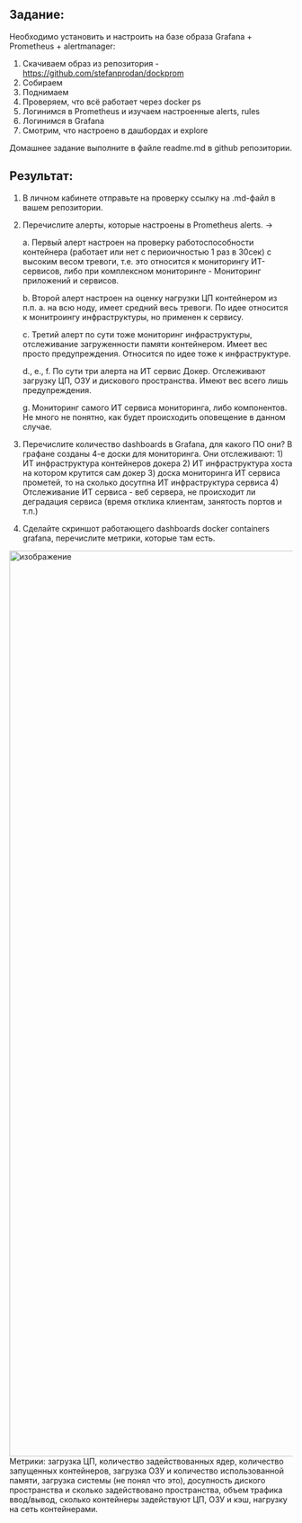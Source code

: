 ## **Задание**:

Необходимо установить и настроить на базе образа Grafana + Prometheus + alertmanager:
1. Скачиваем образ из репозитория - https://github.com/stefanprodan/dockprom
2. Собираем
3. Поднимаем
4. Проверяем, что всё работает через docker ps
5. Логинимся в Prometheus и изучаем настроенные alerts, rules
6. Логинимся в Grafana
7. Смотрим, что настроено в дашбордах и explore

Домашнее задание выполните в файле readme.md в github репозитории.

## **Результат**:
 
1.	В личном кабинете отправьте на проверку ссылку на .md-файл в вашем репозитории.
2.	Перечислите алерты, которые настроены в Prometheus alerts. -> 

    a. Первый алерт настроен на проверку работоспособности контейнера (работает или нет с периоичностью 1 раз в 30сек) с высоким весом тревоги, т.е. это относится к мониторингу ИТ-сервисов, либо при комплексном мониторинге - Мониторинг приложений и сервисов.
    
    b. Второй алерт настроен на оценку нагрузки ЦП контейнером из п.п. а. на всю ноду, имеет средний весь тревоги. По идее относится к монитроингу инфраструктуры, но применен к сервису.
    
    c. Третий алерт по сути тоже мониторинг инфраструктуры, отслеживание загруженности памяти контейнером. Имеет вес просто предупреждения. Относится по  идее тоже к инфраструктуре.

    d., e., f. По сути три алерта на ИТ сервис Докер. Отслеживают загрузку ЦП, ОЗУ и дискового пространства. Имеют вес всего лишь предупреждения.
    
    g. Мониторинг самого ИТ сервиса мониторинга, либо компонентов. Не много не понятно, как будет происходить оповещение в данном случае.
4.	Перечислите количество dashboards в Grafana, для какого ПО они?
   В графане созданы 4-е доски для мониторинга. Они отслеживают: 1) ИТ инфраструктура контейнеров докера 2) ИТ инфраструктура хоста на котором крутится сам докер 3)  доска мониторинга ИТ сервиса прометей, то на сколько досутпна ИТ инфраструктура сервиса 4) Отслеживание ИТ сервиса - веб сервера, не происходит ли деградация сервиса (время отклика клиентам, занятость портов и т.п.)
6.	Сделайте скриншот работающего dashboards docker containers grafana, перечислите метрики, которые там есть.
<img width="1611" alt="изображение" src="https://user-images.githubusercontent.com/67161186/147395685-48fe438a-7857-49c2-a67b-e05d94147666.png">
  Метрики: загрузка ЦП, количество задействованных ядер, количество запущенных контейнеров, загрузка ОЗУ и количество использованной памяти, загрузка системы (не понял что это), досупность диского пространства и сколько задействовано пространства, объем трафика ввод/вывод, сколько контейнеры задействуют ЦП, ОЗУ и кэш, нагрузку на сеть контейнерами.

